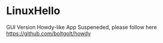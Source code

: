 # LinuxHello
GUI Version Howdy-like App
Suspeneded, please follow here https://github.com/boltgolt/howdy
